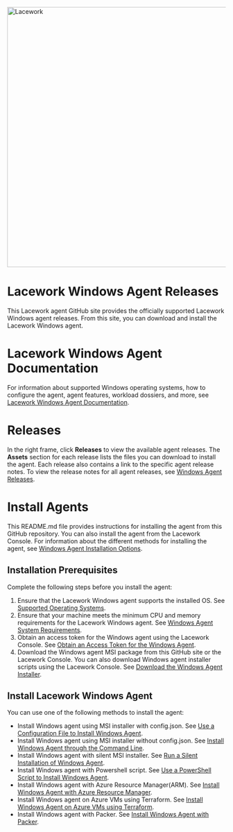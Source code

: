 <a href="https://lacework.com"><img src="https://techally-content.s3-us-west-1.amazonaws.com/public-content/lacework_logo_full.png" width="600" title="Lacework" alt="Lacework" /></a>

# Lacework Windows Agent Releases

This Lacework agent GitHub site provides the officially supported Lacework Windows agent releases. From this site, you can download and install the Lacework Windows agent.

# Lacework Windows Agent Documentation

For information about supported Windows operating systems, how to configure the agent, agent features, workload dossiers, and more, see [Lacework Windows Agent Documentation](https://docs.lacework.com/onboarding/category/windows-workload-security).

# Releases

In the right frame, click **Releases** to view the available agent releases.
The **Assets** section for each release lists the files you can download to install the agent. Each release also contains a link to the specific agent release notes.
To view the release notes for all agent releases, see [Windows Agent Releases](https://docs.lacework.com/releases/category/windows-agent-releases).

# Install Agents

This README.md file provides instructions for installing the agent from this GitHub repository. You can also install the agent from the Lacework Console. For information about the different methods for installing the agent, see [Windows Agent Installation Options](https://docs.lacework.com/onboarding/windows-agent-prerequisites).

## Installation Prerequisites

Complete the following steps before you install the agent:

1. Ensure that the Lacework Windows agent supports the installed OS. See [Supported Operating Systems](https://docs.lacework.com/onboarding/windows-agent-support-matrix#supported-operating-systems).
2. Ensure that your machine meets the minimum CPU and memory requirements for the Lacework Windows agent. See [Windows Agent System Requirements](https://docs.lacework.com/onboarding/windows-agent-support-matrix#cloud-based-host-machine-recommendations).
3. Obtain an access token for the Windows agent using the Lacework Console. See [Obtain an Access Token for the Windows Agent](https://docs.lacework.com/onboarding/windows-agent-access-token).
4. Download the Windows agent MSI package from this GitHub site or the Lacework Console. You can also download Windows agent installer scripts using the Lacework Console. See [Download the Windows Agent Installer](https://docs.lacework.com/onboarding/windows-agent-installer-download).

## Install Lacework Windows Agent
You can use one of the following methods to install the agent:
* Install Windows agent using MSI installer with config.json. See [Use a Configuration File to Install Windows Agent](https://docs.lacework.com/onboarding/windows-agent-autocreated-config-file-installation).
* Install Windows agent using MSI installer without config.json. See [Install Windows Agent through the Command Line](https://docs.lacework.com/onboarding/windows-agent-command-line-installation).
* Install Windows agent with silent MSI installer. See [Run a Silent Installation of Windows Agent](https://docs.lacework.com/onboarding/windows-agent-run-silent-installation).
* Install Windows agent with Powershell script. See [Use a PowerShell Script to Install Windows Agent](https://docs.lacework.com/onboarding/windows-agent-install-with-powershell).
* Install Windows agent with Azure Resource Manager(ARM). See [Install Windows Agent with Azure Resource Manager](https://docs.lacework.com/onboarding/windows-agent-install-with-arm).
* Install Windows agent on Azure VMs using Terraform. See [Install Windows Agent on Azure VMs using Terraform](https://docs.lacework.com/onboarding/windows-agent-install-with-terraform-azure).
* Install Windows agent with Packer. See [Install Windows Agent with Packer](https://docs.lacework.com/onboarding/windows-agent-install-with-packer).

<!--stackedit_data:
eyJoaXN0b3J5IjpbOTM2OTQwNTczLDE5MjIwOTUzNzYsLTE1Mj
QxNzMxNjgsLTE0NDIzNzAzMjIsLTY1ODE0NDAzMV19
-->
